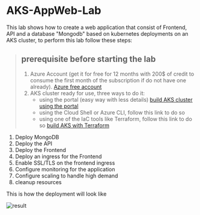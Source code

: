 # AKS-AppWeb-Lab
This lab shows how to create a web application that consist of Frontend, API and a database "Mongodb" based on kubernetes deployments on an AKS cluster, to perform this lab follow these steps: </br>
> ## prerequisite before starting the lab
> 
> 1.   Azure Account (get it for free for 12 months with 200$ of credit to consume the first month of the subscription if do not have one already). [Azure free account](https://azure.microsoft.com/en-us/free/)
> 2.   AKS cluster ready for use, three ways to do it:
>       * using the portal (easy way with less details) [build AKS cluster using the portal](https://docs.microsoft.com/en-us/azure/aks/kubernetes-walkthrough-portal)
>       * using the Cloud Shell or Azure CLI, follow this link to do so 
>       * using one of the IaC tools like Terraform, follow this link to do so [build AKS with Terraform](https://github.com/alli40alli/TerraformAzureKubernetesServices)

1. Deploy MongoDB
2. Deploy the API
3. Deploy the Frontend 
4. Deploy an ingress for the Frontend 
5. Enable SSL/TLS on the frontend ingress
6. Configure monitoring for the application 
7. Configure scaling to handle high demand
8. cleanup resources 

This is how the deployment will look like 

![result](https://docs.microsoft.com/en-us/learn/modules/aks-workshop/media/02-arch.svg)